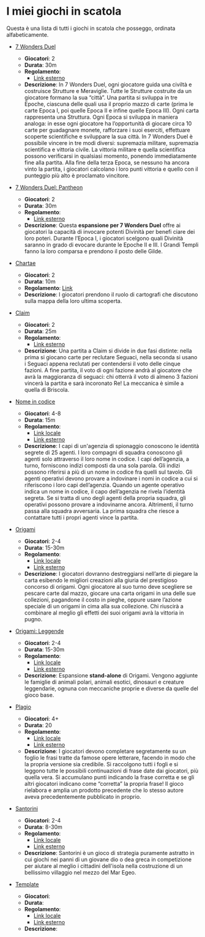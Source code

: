 # I miei giochi in scatola

Questa è una lista di tutti i giochi in scatola che posseggo, ordinata alfabeticamente.

- [7 Wonders Duel](https://www.rprod.com/it/games/7-wonders-duel)
  - **Giocatori**: 2
  - **Durata**: 30m
  - **Regolamento**:
    - [Link esterno](https://cdn.svc.asmodee.net/production-rprod/storage/downloads/games/7wonders-duel/it/7du-rules-it-1599056294rnFTN.pdf)
  - **Descrizione**: In 7 Wonders Duel, ogni giocatore guida una civiltà e costruisce Strutture e Meraviglie. Tutte le Strutture costruite da un giocatore formano la sua “città”. Una partita si sviluppa in tre Epoche, ciascuna delle quali usa il proprio mazzo di carte (prima le carte Epoca I, poi quelle Epoca II e infine quelle Epoca III). Ogni carta rappresenta una Struttura. Ogni Epoca si sviluppa in maniera analoga: in esse ogni giocatore ha l’opportunità di giocare circa 10 carte per guadagnare monete, rafforzare i suoi eserciti, effettuare scoperte scientifiche e sviluppare la sua città.
In 7 Wonders Duel è possibile vincere in tre modi diversi: supremazia militare, supremazia scientifica e vittoria civile.
La vittoria militare e quella scientifica possono verificarsi in qualsiasi momento, ponendo immediatamente fine alla partita. Alla fine della terza Epoca, se nessuno ha ancora vinto la partita, i giocatori calcolano i loro punti vittoria e quello con il punteggio più alto è proclamato vincitore.

- [7 Wonders Duel: Pantheon](https://www.rprod.com/it/games/7-wonders-duel/pantheon)
  - **Giocatori**: 2
  - **Durata**: 30m
  - **Regolamento**:
    - [Link esterno](https://cdn.svc.asmodee.net/production-rprod/storage/downloads/games/7wonders-duel-pantheon/it/7dpa-rules-it-16245352255fvc2.pdf)
  - **Descrizione**: Questa **espansione per 7 Wonders Duel** offre ai giocatori la capacità di invocare potenti Divinità per benefi ciare dei loro poteri. Durante l’Epoca I, i giocatori scelgono quali Divinità saranno in grado di evocare durante le Epoche II e III. I Grandi Templi fanno la loro comparsa e prendono il posto delle Gilde.

- [Chartae](https://www.xvgames.it/chartae/)
  - **Giocatori**: 2
  - **Durata**: 10m
  - **Regolamento**: [Link]()
  - **Descrizione**: I giocatori prendono il ruolo di cartografi che discutono sulla mappa della loro ultima scoperta.
 
- [Claim](https://www.msedizioni.it/claim/)
  - **Giocatori**: 2
  - **Durata**: 25m
  - **Regolamento**:
    - [Link esterno](https://www.dropbox.com/s/gjlt5ik6yp4m9bt/MSEDIZIONI-CLAIM_REGOLAMENTO.pdf?dl=0)
  - **Descrizione**: Una partita a Claim si divide in due fasi distinte: nella prima si giocano carte per reclutare Seguaci, nella seconda si usano i Seguaci appena reclutati per contendersi il voto delle cinque fazioni. A fine partita, il voto di ogni fazione andrà al giocatore che avrà la maggioranza di seguaci: chi otterrà il voto di almeno 3 fazioni vincerà la partita e sarà incoronato Re! La meccanica è simile a quella di Briscola.
    
- [Nome in codice](https://www.craniocreations.it/prodotto/nome-in-codice)
  - **Giocatori**: 4-8
  - **Durata**: 15m
  - **Regolamento**: 
    - [Link locale](./regolamenti/nome-in-codice-regolamento.pdf)
    - [Link esterno](https://czechgames.com/files/rules/codenames-rules-it.pdf)
  - **Descrizione**: I capi di un'agenzia di spionaggio conoscono le identità segrete di 25 agenti. I loro compagni di squadra conoscono gli agenti solo
attraverso il loro nome in codice.
I capi dell’agenzia, a turno, forniscono indizi composti da una sola parola. Gli indizi possono riferirsi a più di un nome in codice fra quelli sul tavolo. Gli agenti operativi devono provare a indovinare i nomi in codice a cui si riferiscono i loro capi dell’agenzia. Quando un agente operativo indica un nome in codice, il capo dell’agenzia ne rivela l’identità segreta. Se si tratta di uno degli agenti della propria squadra, gli operativi possono provare a indovinarne ancora. Altrimenti, il turno passa alla squadra avversaria. La prima squadra che riesce a contattare tutti i propri agenti vince la partita.

- [Origami](https://web.archive.org/web/20221003041333/https://www.dvgiochi.com/catalogo/origami-ita/?linea=2)
  - **Giocatori**: 2-4
  - **Durata**: 15-30m
  - **Regolamento**: 
    - [Link locale](./regolamenti/origami-regolamento.pdf)
    - [Link esterno](https://web.archive.org/web/20221003041333/https://www.dvgiochi.com/giochi/origami-ita/download/Origami_Rules-ITA.pdf)
  - **Descrizione**: I giocatori dovranno destreggiarsi nell’arte di piegare la carta esibendo le migliori creazioni alla giuria del prestigioso concorso di origami.
Ogni giocatore al suo turno deve scegliere se pescare carte dal mazzo, giocare una carta origami in una delle sue collezioni, pagandone il costo in pieghe, oppure usare l’azione speciale di un origami in cima alla sua collezione. Chi riuscirà a combinare al meglio gli effetti dei suoi origami avrà la vittoria in pugno.

- [Origami: Leggende](https://www.dvgiochi.com/catalogo/origami-leggende/)
  - **Giocatori**: 2-4
  - **Durata**: 15-30m
  - **Regolamento**:
    - [Link locale](./regolamenti/origami-leggende-regolamento.pdf)
    - [Link esterno](https://www.dvgiochi.com/giochi/origami-leggende/download/Origami-Legends_ITA_Rules.pdf)
  - **Descrizione**: Espansione **stand-alone** di Origami. Vengono aggiunte le famiglie di animali polari, animali esotici, dinosauri e creature leggendarie, ognuna con meccaniche proprie e diverse da quelle del gioco base.

- [Plagio](https://www.studiogiochi.com/pubblicazioni/plagio-it-2/)
  - **Giocatori**: 4+
  - **Durata**: 20
  - **Regolamento**:
    - [Link locale]()
    - [Link esterno](https://www.studiogiochi.com/files/studiogiochi.com/giochi/319/Plagio-regolamento%20IT.pdf)
  - **Descrizione**: I giocatori devono completare segretamente su un foglio le frasi tratte da famose opere letterare, facendo in modo che la propria versione sia credibile. Si raccolgono tutti i fogli e si leggono tutte le possibili continuazioni di frase date dai giocatori, più quella vera. Si accumulano punti indicando la frase corretta e se gli altri giocatori indicano come “corretta” la propria frase! Il gioco rielabora e amplia un prodotto precedente che lo stesso autore aveva precedentemente pubblicato in proprio.

- [Santorini](https://roxley.com/collections/all/products/santorini)
  - **Giocatori**: 2-4
  - **Durata**: 8-30m
  - **Regolamento**:
    - [Link locale]()
    - [Link esterno](https://lepartiltutto.wordpress.com/2017/03/18/perche-si-santorini/)
  - **Descrizione**: Santorini è un gioco di strategia puramente astratto in cui giochi nei panni di un giovane dio o dea greca in competizione per aiutare al meglio i cittadini dell'isola nella costruzione di un bellissimo villaggio nel mezzo del Mar Egeo.
    
- [Template]()
  - **Giocatori**: 
  - **Durata**: 
  - **Regolamento**:
    - [Link locale]()
    - [Link esterno]()
  - **Descrizione**: 
